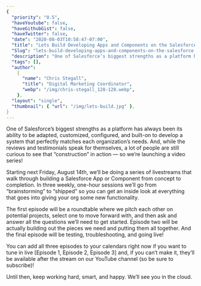 ```yaml
---
{
  "priority": "0.5",
  "haveYoutube": false,
  "haveGithubGist": false,
  "haveTwitter": false,
  "date": "2020-08-03T10:58:47-07:00",
  "title": "Lets Build Developing Apps and Components on the Salesforce Platforms",
  "Slug": "lets-build-developing-apps-and-components-on-the-salesforce-platforms",
  "description": "One of Salesforce’s biggest strengths as a platform has always been its ability to be adapted, customized, configured, and built-on to…",
  "tags": [],
  "author":
    {
      "name": "Chris Stegall",
      "title": "Digital Marketing Coordinator",
      "webp": "/img/chris-stegall_128-128.webp",
    },
  "layout": "single",
  "thumbnail": { "url": "/img/lets-build.jpg" },
}
---
```


One of Salesforce’s biggest strengths as a platform has always been its ability to be adapted, customized, configured, and built-on to develop a system that perfectly matches each organization’s needs. And, while the reviews and testimonials speak for themselves, a lot of people are still curious to see that “construction” in action — so we’re launching a video series!

Starting next Friday, August 14th, we’ll be doing a series of livestreams that walk through building a Salesforce App or Component from concept to completion. In three weekly, one-hour sessions we’ll go from “brainstorming” to “shipped” so you can get an inside look at everything that goes into giving your org some new functionality.

The first episode will be a roundtable where we pitch each other on potential projects, select one to move forward with, and then ask and answer all the questions we’ll need to get started. Episode two will be actually building out the pieces we need and putting them all together. And the final episode will be testing, troubleshooting, and going live!

You can add all three episodes to your calendars right now if you want to tune in live [Episode 1, Episode 2, Episode 3] and, if you can’t make it, they’ll be available after the stream on our YouTube channel (so be sure to subscribe)!

Until then, keep working hard, smart, and happy. We’ll see you in the cloud.
